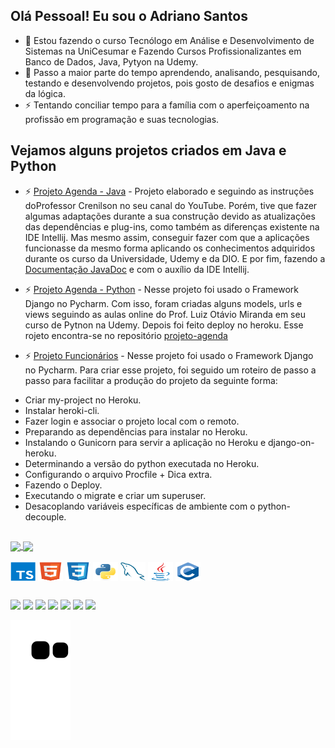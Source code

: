 ## Olá Pessoal! Eu sou o Adriano Santos

- 🔭 Estou fazendo o curso Tecnólogo em Análise e Desenvolvimento de Sistemas na UniCesumar e Fazendo Cursos Profissionalizantes em Banco de Dados, Java, Pytyon na Udemy.
- 🌱 Passo a maior parte do tempo aprendendo, analisando, pesquisando, testando e desenvolvendo projetos, pois gosto de desafios e enigmas da lógica.
- ⚡ Tentando conciliar tempo para a família com o aperfeiçoamento na profissão em programação e suas tecnologias.

## Vejamos alguns projetos criados em Java e Python

- ⚡ <a href="https://github.com/Adriano1976/projeto-agenda-javafx" target="_blank">Projeto Agenda - Java</a> - Projeto elaborado e seguindo as instruções doProfessor Crenilson no seu canal do YouTube. Porém, tive que fazer algumas adaptações durante a sua construção devido as atualizações das dependências e plug-ins, como também as diferenças existente na IDE Intellij. Mas mesmo assim, conseguir fazer com que a aplicações funcionasse da mesmo forma aplicando os conhecimentos adquiridos durante os curso da Universidade, Udemy e da DIO. E por fim, fazendo a <a href="https://adriano1976.github.io/agenda-javadoc/com.projetos.agenda/com/projetos/agenda/package-summary.html" target="_blank">Documentação JavaDoc</a> e com o auxílio da IDE Intellij.

- ⚡ <a href="https://agenda-contacts.herokuapp.com/" target="_blank">Projeto Agenda - Python</a> - Nesse projeto foi usado o Framework Django no Pycharm. Com isso, foram criadas alguns models, urls e views seguindo as aulas online do Prof. Luiz Otávio Miranda em seu curso de Pytnon na Udemy. Depois foi feito deploy no heroku. Esse rojeto encontra-se no repositório <a href="https://github.com/Adriano1976/projeto_agenda/tree/master" target="_blank">projeto-agenda</a>

- ⚡ <a href="https://projeto-funcionarios.herokuapp.com/" target="_blank">Projeto Funcionários</a> - Nesse projeto foi usado o Framework Django no Pycharm. Para criar esse projeto, foi seguido um roteiro de passo a passo para facilitar a produção do projeto da seguinte forma: 
* Criar my-project no Heroku. 
* Instalar heroki-cli.
* Fazer login e associar o projeto local com o remoto.
* Preparando as dependências para instalar no Heroku.
* Instalando o Gunicorn para servir a aplicação no Heroku e django-on-heroku.
* Determinando a versão do python executada no Heroku.
* Configurando o arquivo Procfile + Dica extra.
* Fazendo o Deploy.
* Executando o migrate e criar um superuser.
* Desacoplando variáveis específicas de ambiente com o python-decouple.

##

 <div>
  <a href="https://github.com/Adriano1976">
   <img align='center' height="170em" src="https://github-readme-stats.vercel.app/api?username=Adriano1976&show_icons=true&theme=dracula&include_all_commits=true&count_private=true"/>
   <img align='center' height="170em" src="https://github-readme-stats.vercel.app/api/top-langs/?username=Adriano1976&layout=compact&langs_count=7&theme=dracula"/> 
  </a>  
</div>  

<div style="display: inline_block"><br> 
  <img align="center" alt="Rafa-Ts" height="30" width="40" src="https://raw.githubusercontent.com/devicons/devicon/master/icons/typescript/typescript-plain.svg">
  <img align="center" alt="Rafa-HTML" height="30" width="40" src="https://raw.githubusercontent.com/devicons/devicon/master/icons/html5/html5-original.svg">
  <img align="center" alt="Rafa-CSS" height="30" width="40" src="https://raw.githubusercontent.com/devicons/devicon/master/icons/css3/css3-original.svg">
  <img align="center" alt="Rafa-Python" height="30" width="40" src="https://raw.githubusercontent.com/devicons/devicon/master/icons/python/python-original.svg">
  <img align="center" alt="Rafa-mysql" height="30" width="40" src="https://raw.githubusercontent.com/devicons/devicon/master/icons/mysql/mysql-original.svg"> 
  <img align="center" alt="Rafa-java" height="30" width="40" src="https://raw.githubusercontent.com/devicons/devicon/master/icons/java/java-original.svg">
  <img align="center" alt="Rafa-c" height="30" width="40" src="https://raw.githubusercontent.com/devicons/devicon/master/icons/c/c-original.svg">
</div>
  
 ##
  
<div>   
  <a href="https://www.instagram.com/adrianoempreendedor" target="_blank"><img src="https://img.shields.io/badge/-Instagram-%23E4405F?style=for-the-badge&logo=instagram&logoColor=white" target="_blank"></a> 
  <a href = "mailto:adrianosantos.git@gmail.com"><img src="https://img.shields.io/badge/Gmail-D14836?style=for-the-badge&logo=gmail&logoColor=white" target="_blank"></a>
  <a href="https://www.linkedin.com/in/adriradiologista/" target="_blank"><img src="https://img.shields.io/badge/-LinkedIn-%230077B5?style=for-the-badge&logo=linkedin&logoColor=white" target="_blank"></a>    
  <a href="https://www.facebook.com/adriradiologista/" target="_blank"><img src="https://img.shields.io/badge/Facebook-1877F2?style=for-the-badge&logo=facebook&logoColor=white" target="_blank"></a>
  <a href="https://twitter.com/aquivocetem" target="_blank"><img src="https://img.shields.io/badge/Twitter-1DA1F2?style=for-the-badge&logo=twitter&logoColor=white" target="_blank"></a> 
  <a href="https://t.me/adrianosantos_git" target="_blank"><img src="https://img.shields.io/badge/Telegram-2CA5E0?style=for-the-badge&logo=telegram&logoColor=white" target="_blank"></a> 
  <a href="http://api.whatsapp.com/send?phone=79998960414" target="_blank"><img src="https://img.shields.io/badge/WhatsApp-25D366?style=for-the-badge&logo=whatsapp&logoColor=white" target="_blank"></a>    
 
 ![Snake animation](https://github.com/Adriano1976/Adriano1976/blob/output/github-contribution-grid-snake.svg) 
 
</div>
